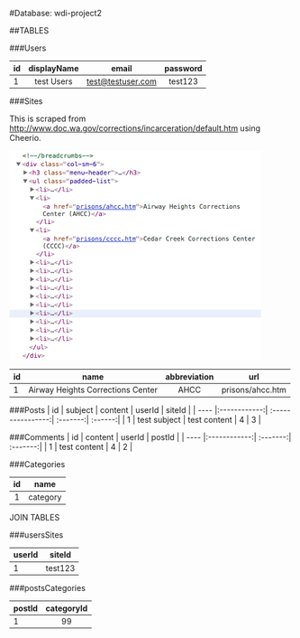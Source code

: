 #Database: wdi-project2

##TABLES

###Users

| id  | displayName | email             | password |
| --- |:-----------:| :----------------:| :-------:|
| 1   | test Users  | test@testuser.com | test123  |

###Sites

This is scraped from http://www.doc.wa.gov/corrections/incarceration/default.htm using Cheerio.

![DOM img](WDC_DOM.png)

|  id | name        |  abbreviation     |   url |
| --- |:-----------:| :----------------:| :-------:|
|  1  | Airway Heights Corrections Center | AHCC | prisons/ahcc.htm |

###Posts
|  id  |    subject   |    content        |  userId  |  siteId |
| ---- |:------------:| :----------------:| :-------:| :------:|
|  1   | test subject | 	test content  |    4	 |		3  |

###Comments
|  id  |    content   |   userId |	postId	|
| ---- |:------------:| :-------:| :-------:|
|  1   | test content |    4	 |		2	|

###Categories

|     id |  name     |
| :----: |:---------:|
|    1   |  category |

JOIN TABLES

###usersSites

| userId |  siteId   |
| ------ |:---------:|
|    1   |   test123 |

###postsCategories

| postId |  categoryId   |
| ------ |:-------------:|
|    1   |   99			 |



